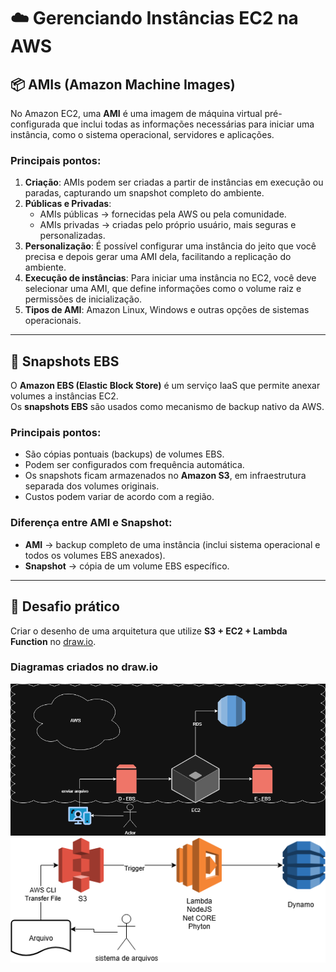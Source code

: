 # ☁️ Gerenciando Instâncias EC2 na AWS

## 📦 AMIs (Amazon Machine Images)
No Amazon EC2, uma **AMI** é uma imagem de máquina virtual pré-configurada que inclui todas as informações necessárias para iniciar uma instância, como o sistema operacional, servidores e aplicações.

### Principais pontos:
1. **Criação**: AMIs podem ser criadas a partir de instâncias em execução ou paradas, capturando um snapshot completo do ambiente.  
2. **Públicas e Privadas**:  
   - AMIs públicas → fornecidas pela AWS ou pela comunidade.  
   - AMIs privadas → criadas pelo próprio usuário, mais seguras e personalizadas.  
3. **Personalização**: É possível configurar uma instância do jeito que você precisa e depois gerar uma AMI dela, facilitando a replicação do ambiente.  
4. **Execução de instâncias**: Para iniciar uma instância no EC2, você deve selecionar uma AMI, que define informações como o volume raiz e permissões de inicialização.  
5. **Tipos de AMI**: Amazon Linux, Windows e outras opções de sistemas operacionais.  

---

## 💾 Snapshots EBS
O **Amazon EBS (Elastic Block Store)** é um serviço IaaS que permite anexar volumes a instâncias EC2.  
Os **snapshots EBS** são usados como mecanismo de backup nativo da AWS.

### Principais pontos:
- São cópias pontuais (backups) de volumes EBS.  
- Podem ser configurados com frequência automática.  
- Os snapshots ficam armazenados no **Amazon S3**, em infraestrutura separada dos volumes originais.  
- Custos podem variar de acordo com a região.  

### Diferença entre AMI e Snapshot:
- **AMI** → backup completo de uma instância (inclui sistema operacional e todos os volumes EBS anexados).  
- **Snapshot** → cópia de um volume EBS específico.  

---

## 📝 Desafio prático
Criar o desenho de uma arquitetura que utilize **S3 + EC2 + Lambda Function** no [draw.io](https://draw.io).  

### Diagramas criados no draw.io 

![Diagrama EBS](images/ebs.drawio.png)  
![Diagrama S3](images/s3.drawio.png)  
